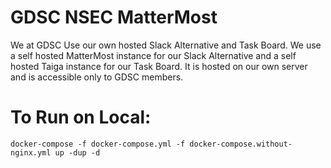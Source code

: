 # GDSC NSEC MatterMost
We at GDSC Use our own hosted Slack Alternative and Task Board.
We use a self hosted MatterMost instance for our Slack Alternative and a self hosted Taiga instance for our Task Board.
It is hosted on our own server and is accessible only to GDSC members.

# To Run on Local:
`docker-compose -f docker-compose.yml -f docker-compose.without-nginx.yml up -dup -d`
